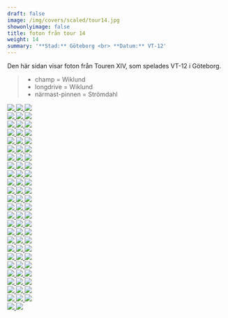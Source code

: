 ```yaml
---  
draft: false  
image: /img/covers/scaled/tour14.jpg  
showonlyimage: false  
title: foton från tour 14  
weight: 14  
summary: '**Stad:** Göteborg <br> **Datum:** VT-12'  
---
```


Den här sidan visar foton från Touren XIV, som spelades VT-12 i
Göteborg.

> -   champ = Wiklund  
> -   longdrive = Wiklund  
> -   närmast-pinnen = Strömdahl

<div class="col-md-8"> <div class="row">  
<a href="/img/tour14/scaled/001.JPG" data-toggle="lightbox" data-gallery="example-gallery" class="col-sm-4">
<img src="/img/tour14/thumbs/001.JPG" class="img-fluid"> </a>  
<a href="/img/tour14/scaled/002.JPG" data-toggle="lightbox" data-gallery="example-gallery" class="col-sm-4">
<img src="/img/tour14/thumbs/002.JPG" class="img-fluid"> </a>  
<a href="/img/tour14/scaled/003.JPG" data-toggle="lightbox" data-gallery="example-gallery" class="col-sm-4">
<img src="/img/tour14/thumbs/003.JPG" class="img-fluid"> </a> </div>
<div class="row">  
<a href="/img/tour14/scaled/004.JPG" data-toggle="lightbox" data-gallery="example-gallery" class="col-sm-4">
<img src="/img/tour14/thumbs/004.JPG" class="img-fluid"> </a>  
<a href="/img/tour14/scaled/005.JPG" data-toggle="lightbox" data-gallery="example-gallery" class="col-sm-4">
<img src="/img/tour14/thumbs/005.JPG" class="img-fluid"> </a>  
<a href="/img/tour14/scaled/006.JPG" data-toggle="lightbox" data-gallery="example-gallery" class="col-sm-4">
<img src="/img/tour14/thumbs/006.JPG" class="img-fluid"> </a> </div>
<div class="row">  
<a href="/img/tour14/scaled/007.JPG" data-toggle="lightbox" data-gallery="example-gallery" class="col-sm-4">
<img src="/img/tour14/thumbs/007.JPG" class="img-fluid"> </a>  
<a href="/img/tour14/scaled/008.JPG" data-toggle="lightbox" data-gallery="example-gallery" class="col-sm-4">
<img src="/img/tour14/thumbs/008.JPG" class="img-fluid"> </a>  
<a href="/img/tour14/scaled/009.JPG" data-toggle="lightbox" data-gallery="example-gallery" class="col-sm-4">
<img src="/img/tour14/thumbs/009.JPG" class="img-fluid"> </a> </div>
<div class="row">  
<a href="/img/tour14/scaled/010.JPG" data-toggle="lightbox" data-gallery="example-gallery" class="col-sm-4">
<img src="/img/tour14/thumbs/010.JPG" class="img-fluid"> </a>  
<a href="/img/tour14/scaled/011.JPG" data-toggle="lightbox" data-gallery="example-gallery" class="col-sm-4">
<img src="/img/tour14/thumbs/011.JPG" class="img-fluid"> </a>  
<a href="/img/tour14/scaled/012.JPG" data-toggle="lightbox" data-gallery="example-gallery" class="col-sm-4">
<img src="/img/tour14/thumbs/012.JPG" class="img-fluid"> </a> </div>
<div class="row">  
<a href="/img/tour14/scaled/013.JPG" data-toggle="lightbox" data-gallery="example-gallery" class="col-sm-4">
<img src="/img/tour14/thumbs/013.JPG" class="img-fluid"> </a>  
<a href="/img/tour14/scaled/014.JPG" data-toggle="lightbox" data-gallery="example-gallery" class="col-sm-4">
<img src="/img/tour14/thumbs/014.JPG" class="img-fluid"> </a>  
<a href="/img/tour14/scaled/015.JPG" data-toggle="lightbox" data-gallery="example-gallery" class="col-sm-4">
<img src="/img/tour14/thumbs/015.JPG" class="img-fluid"> </a> </div>
<div class="row">  
<a href="/img/tour14/scaled/016.JPG" data-toggle="lightbox" data-gallery="example-gallery" class="col-sm-4">
<img src="/img/tour14/thumbs/016.JPG" class="img-fluid"> </a>  
<a href="/img/tour14/scaled/017.JPG" data-toggle="lightbox" data-gallery="example-gallery" class="col-sm-4">
<img src="/img/tour14/thumbs/017.JPG" class="img-fluid"> </a>  
<a href="/img/tour14/scaled/018.JPG" data-toggle="lightbox" data-gallery="example-gallery" class="col-sm-4">
<img src="/img/tour14/thumbs/018.JPG" class="img-fluid"> </a> </div>
<div class="row">  
<a href="/img/tour14/scaled/019.JPG" data-toggle="lightbox" data-gallery="example-gallery" class="col-sm-4">
<img src="/img/tour14/thumbs/019.JPG" class="img-fluid"> </a>  
<a href="/img/tour14/scaled/020.JPG" data-toggle="lightbox" data-gallery="example-gallery" class="col-sm-4">
<img src="/img/tour14/thumbs/020.JPG" class="img-fluid"> </a>  
<a href="/img/tour14/scaled/021.JPG" data-toggle="lightbox" data-gallery="example-gallery" class="col-sm-4">
<img src="/img/tour14/thumbs/021.JPG" class="img-fluid"> </a> </div>
<div class="row">  
<a href="/img/tour14/scaled/022.JPG" data-toggle="lightbox" data-gallery="example-gallery" class="col-sm-4">
<img src="/img/tour14/thumbs/022.JPG" class="img-fluid"> </a>  
<a href="/img/tour14/scaled/023.JPG" data-toggle="lightbox" data-gallery="example-gallery" class="col-sm-4">
<img src="/img/tour14/thumbs/023.JPG" class="img-fluid"> </a>  
<a href="/img/tour14/scaled/024.JPG" data-toggle="lightbox" data-gallery="example-gallery" class="col-sm-4">
<img src="/img/tour14/thumbs/024.JPG" class="img-fluid"> </a> </div>
<div class="row">  
<a href="/img/tour14/scaled/025.JPG" data-toggle="lightbox" data-gallery="example-gallery" class="col-sm-4">
<img src="/img/tour14/thumbs/025.JPG" class="img-fluid"> </a>  
<a href="/img/tour14/scaled/026.JPG" data-toggle="lightbox" data-gallery="example-gallery" class="col-sm-4">
<img src="/img/tour14/thumbs/026.JPG" class="img-fluid"> </a>  
<a href="/img/tour14/scaled/027.JPG" data-toggle="lightbox" data-gallery="example-gallery" class="col-sm-4">
<img src="/img/tour14/thumbs/027.JPG" class="img-fluid"> </a> </div>
<div class="row">  
<a href="/img/tour14/scaled/028.JPG" data-toggle="lightbox" data-gallery="example-gallery" class="col-sm-4">
<img src="/img/tour14/thumbs/028.JPG" class="img-fluid"> </a>  
<a href="/img/tour14/scaled/029.JPG" data-toggle="lightbox" data-gallery="example-gallery" class="col-sm-4">
<img src="/img/tour14/thumbs/029.JPG" class="img-fluid"> </a>  
<a href="/img/tour14/scaled/030.JPG" data-toggle="lightbox" data-gallery="example-gallery" class="col-sm-4">
<img src="/img/tour14/thumbs/030.JPG" class="img-fluid"> </a> </div>
<div class="row">  
<a href="/img/tour14/scaled/031.JPG" data-toggle="lightbox" data-gallery="example-gallery" class="col-sm-4">
<img src="/img/tour14/thumbs/031.JPG" class="img-fluid"> </a>  
<a href="/img/tour14/scaled/032.JPG" data-toggle="lightbox" data-gallery="example-gallery" class="col-sm-4">
<img src="/img/tour14/thumbs/032.JPG" class="img-fluid"> </a>  
<a href="/img/tour14/scaled/033.JPG" data-toggle="lightbox" data-gallery="example-gallery" class="col-sm-4">
<img src="/img/tour14/thumbs/033.JPG" class="img-fluid"> </a> </div>
<div class="row">  
<a href="/img/tour14/scaled/034.JPG" data-toggle="lightbox" data-gallery="example-gallery" class="col-sm-4">
<img src="/img/tour14/thumbs/034.JPG" class="img-fluid"> </a>  
<a href="/img/tour14/scaled/035.JPG" data-toggle="lightbox" data-gallery="example-gallery" class="col-sm-4">
<img src="/img/tour14/thumbs/035.JPG" class="img-fluid"> </a>  
<a href="/img/tour14/scaled/036.JPG" data-toggle="lightbox" data-gallery="example-gallery" class="col-sm-4">
<img src="/img/tour14/thumbs/036.JPG" class="img-fluid"> </a> </div>
<div class="row">  
<a href="/img/tour14/scaled/037.JPG" data-toggle="lightbox" data-gallery="example-gallery" class="col-sm-4">
<img src="/img/tour14/thumbs/037.JPG" class="img-fluid"> </a>  
<a href="/img/tour14/scaled/038.JPG" data-toggle="lightbox" data-gallery="example-gallery" class="col-sm-4">
<img src="/img/tour14/thumbs/038.JPG" class="img-fluid"> </a>  
<a href="/img/tour14/scaled/039.JPG" data-toggle="lightbox" data-gallery="example-gallery" class="col-sm-4">
<img src="/img/tour14/thumbs/039.JPG" class="img-fluid"> </a> </div>
<div class="row">  
<a href="/img/tour14/scaled/040.JPG" data-toggle="lightbox" data-gallery="example-gallery" class="col-sm-4">
<img src="/img/tour14/thumbs/040.JPG" class="img-fluid"> </a>  
<a href="/img/tour14/scaled/041.JPG" data-toggle="lightbox" data-gallery="example-gallery" class="col-sm-4">
<img src="/img/tour14/thumbs/041.JPG" class="img-fluid"> </a>  
<a href="/img/tour14/scaled/042.JPG" data-toggle="lightbox" data-gallery="example-gallery" class="col-sm-4">
<img src="/img/tour14/thumbs/042.JPG" class="img-fluid"> </a> </div>
<div class="row">  
<a href="/img/tour14/scaled/043.JPG" data-toggle="lightbox" data-gallery="example-gallery" class="col-sm-4">
<img src="/img/tour14/thumbs/043.JPG" class="img-fluid"> </a>  
<a href="/img/tour14/scaled/044.JPG" data-toggle="lightbox" data-gallery="example-gallery" class="col-sm-4">
<img src="/img/tour14/thumbs/044.JPG" class="img-fluid"> </a>  
<a href="/img/tour14/scaled/045.JPG" data-toggle="lightbox" data-gallery="example-gallery" class="col-sm-4">
<img src="/img/tour14/thumbs/045.JPG" class="img-fluid"> </a> </div>
<div class="row">  
<a href="/img/tour14/scaled/046.JPG" data-toggle="lightbox" data-gallery="example-gallery" class="col-sm-4">
<img src="/img/tour14/thumbs/046.JPG" class="img-fluid"> </a>  
<a href="/img/tour14/scaled/047.JPG" data-toggle="lightbox" data-gallery="example-gallery" class="col-sm-4">
<img src="/img/tour14/thumbs/047.JPG" class="img-fluid"> </a>  
<a href="/img/tour14/scaled/048.JPG" data-toggle="lightbox" data-gallery="example-gallery" class="col-sm-4">
<img src="/img/tour14/thumbs/048.JPG" class="img-fluid"> </a> </div>
<div class="row">  
<a href="/img/tour14/scaled/049.JPG" data-toggle="lightbox" data-gallery="example-gallery" class="col-sm-4">
<img src="/img/tour14/thumbs/049.JPG" class="img-fluid"> </a>  
<a href="/img/tour14/scaled/050.JPG" data-toggle="lightbox" data-gallery="example-gallery" class="col-sm-4">
<img src="/img/tour14/thumbs/050.JPG" class="img-fluid"> </a>  
<a href="/img/tour14/scaled/051.JPG" data-toggle="lightbox" data-gallery="example-gallery" class="col-sm-4">
<img src="/img/tour14/thumbs/051.JPG" class="img-fluid"> </a> </div>
<div class="row">  
<a href="/img/tour14/scaled/052.JPG" data-toggle="lightbox" data-gallery="example-gallery" class="col-sm-4">
<img src="/img/tour14/thumbs/052.JPG" class="img-fluid"> </a>  
<a href="/img/tour14/scaled/053.JPG" data-toggle="lightbox" data-gallery="example-gallery" class="col-sm-4">
<img src="/img/tour14/thumbs/053.JPG" class="img-fluid"> </a>  
<a href="/img/tour14/scaled/054.JPG" data-toggle="lightbox" data-gallery="example-gallery" class="col-sm-4">
<img src="/img/tour14/thumbs/054.JPG" class="img-fluid"> </a> </div>
<div class="row">  
<a href="/img/tour14/scaled/055.JPG" data-toggle="lightbox" data-gallery="example-gallery" class="col-sm-4">
<img src="/img/tour14/thumbs/055.JPG" class="img-fluid"> </a>  
<a href="/img/tour14/scaled/056.JPG" data-toggle="lightbox" data-gallery="example-gallery" class="col-sm-4">
<img src="/img/tour14/thumbs/056.JPG" class="img-fluid"> </a>  
<a href="/img/tour14/scaled/057.JPG" data-toggle="lightbox" data-gallery="example-gallery" class="col-sm-4">
<img src="/img/tour14/thumbs/057.JPG" class="img-fluid"> </a> </div>
<div class="row">  
<a href="/img/tour14/scaled/058.JPG" data-toggle="lightbox" data-gallery="example-gallery" class="col-sm-4">
<img src="/img/tour14/thumbs/058.JPG" class="img-fluid"> </a>  
<a href="/img/tour14/scaled/059.JPG" data-toggle="lightbox" data-gallery="example-gallery" class="col-sm-4">
<img src="/img/tour14/thumbs/059.JPG" class="img-fluid"> </a>  
<a href="/img/tour14/scaled/060.JPG" data-toggle="lightbox" data-gallery="example-gallery" class="col-sm-4">
<img src="/img/tour14/thumbs/060.JPG" class="img-fluid"> </a> </div>
<div class="row">  
<a href="/img/tour14/scaled/061.JPG" data-toggle="lightbox" data-gallery="example-gallery" class="col-sm-4">
<img src="/img/tour14/thumbs/061.JPG" class="img-fluid"> </a>  
<a href="/img/tour14/scaled/062.JPG" data-toggle="lightbox" data-gallery="example-gallery" class="col-sm-4">
<img src="/img/tour14/thumbs/062.JPG" class="img-fluid"> </a>  
<a href="/img/tour14/scaled/063.JPG" data-toggle="lightbox" data-gallery="example-gallery" class="col-sm-4">
<img src="/img/tour14/thumbs/063.JPG" class="img-fluid"> </a> </div>
<div class="row">  
<a href="/img/tour14/scaled/064.JPG" data-toggle="lightbox" data-gallery="example-gallery" class="col-sm-4">
<img src="/img/tour14/thumbs/064.JPG" class="img-fluid"> </a>  
<a href="/img/tour14/scaled/065.JPG" data-toggle="lightbox" data-gallery="example-gallery" class="col-sm-4">
<img src="/img/tour14/thumbs/065.JPG" class="img-fluid"> </a>  
<a href="/img/tour14/scaled/066.JPG" data-toggle="lightbox" data-gallery="example-gallery" class="col-sm-4">
<img src="/img/tour14/thumbs/066.JPG" class="img-fluid"> </a> </div>
<div class="row">  
<a href="/img/tour14/scaled/067.JPG" data-toggle="lightbox" data-gallery="example-gallery" class="col-sm-4">
<img src="/img/tour14/thumbs/067.JPG" class="img-fluid"> </a>  
<a href="/img/tour14/scaled/068.JPG" data-toggle="lightbox" data-gallery="example-gallery" class="col-sm-4">
<img src="/img/tour14/thumbs/068.JPG" class="img-fluid"> </a>  
<a href="/img/tour14/scaled/069.JPG" data-toggle="lightbox" data-gallery="example-gallery" class="col-sm-4">
<img src="/img/tour14/thumbs/069.JPG" class="img-fluid"> </a> </div>
<div class="row">  
<a href="/img/tour14/scaled/070.JPG" data-toggle="lightbox" data-gallery="example-gallery" class="col-sm-4">
<img src="/img/tour14/thumbs/070.JPG" class="img-fluid"> </a>  
<a href="/img/tour14/scaled/071.JPG" data-toggle="lightbox" data-gallery="example-gallery" class="col-sm-4">
<img src="/img/tour14/thumbs/071.JPG" class="img-fluid"> </a>  
<a href="/img/tour14/scaled/072.JPG" data-toggle="lightbox" data-gallery="example-gallery" class="col-sm-4">
<img src="/img/tour14/thumbs/072.JPG" class="img-fluid"> </a> </div>
<div class="row">  
<a href="/img/tour14/scaled/073.JPG" data-toggle="lightbox" data-gallery="example-gallery" class="col-sm-4">
<img src="/img/tour14/thumbs/073.JPG" class="img-fluid"> </a>  
<a href="/img/tour14/scaled/074.JPG" data-toggle="lightbox" data-gallery="example-gallery" class="col-sm-4">
<img src="/img/tour14/thumbs/074.JPG" class="img-fluid"> </a> </div>
</div>
